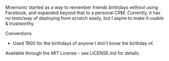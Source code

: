 Mnemonic started as a way to remember friends birthdays without using Facebook, and expanded beyond that to a personal CRM. Currently, it has no tests/way of deploying from scratch easily, but I aspire to make it usable & trustworthy.

Conventions

- Used 1900 for the birthdays of anyone I don't know the birthday of.

Available through the MIT License - see LICENSE.md for details.